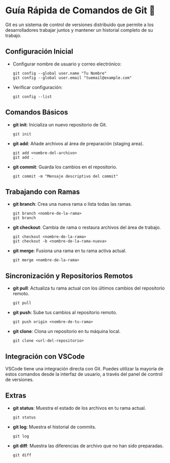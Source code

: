 # Guía Rápida de Comandos de Git 🚀

Git es un sistema de control de versiones distribuido que permite a los desarrolladores trabajar juntos y mantener un historial completo de su trabajo.

## Configuración Inicial

- Configurar nombre de usuario y correo electrónico:
  ```
  git config --global user.name "Tu Nombre"
  git config --global user.email "tuemail@example.com"
  ```

- Verificar configuración:
  ```
  git config --list
  ```

## Comandos Básicos

- **git init**: Inicializa un nuevo repositorio de Git.
  ```
  git init
  ```

- **git add**: Añade archivos al área de preparación (staging area).
  ```
  git add <nombre-del-archivo>
  git add .
  ```

- **git commit**: Guarda los cambios en el repositorio.
  ```
  git commit -m "Mensaje descriptivo del commit"
  ```

## Trabajando con Ramas

- **git branch**: Crea una nueva rama o lista todas las ramas.
  ```
  git branch <nombre-de-la-rama>
  git branch
  ```

- **git checkout**: Cambia de rama o restaura archivos del área de trabajo.
  ```
  git checkout <nombre-de-la-rama>
  git checkout -b <nombre-de-la-rama-nueva>
  ```

- **git merge**: Fusiona una rama en tu rama activa actual.
  ```
  git merge <nombre-de-la-rama>
  ```

## Sincronización y Repositorios Remotos

- **git pull**: Actualiza tu rama actual con los últimos cambios del repositorio remoto.
  ```
  git pull
  ```

- **git push**: Sube tus cambios al repositorio remoto.
  ```
  git push origin <nombre-de-tu-rama>
  ```

- **git clone**: Clona un repositorio en tu máquina local.
  ```
  git clone <url-del-repositorio>
  ```

## Integración con VSCode

VSCode tiene una integración directa con Git. Puedes utilizar la mayoría de estos comandos desde la interfaz de usuario, a través del panel de control de versiones.

## Extras

- **git status**: Muestra el estado de los archivos en tu rama actual.
  ```
  git status
  ```

- **git log**: Muestra el historial de commits.
  ```
  git log
  ```

- **git diff**: Muestra las diferencias de archivo que no han sido preparadas.
  ```
  git diff
  ```
